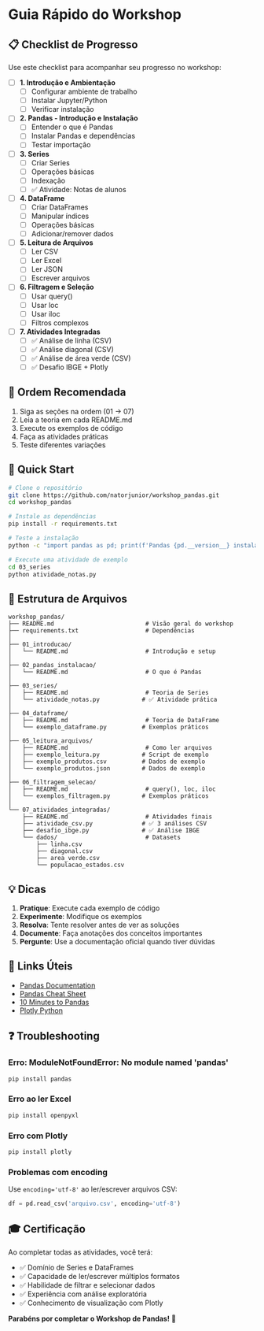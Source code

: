 # Guia Rápido do Workshop

## 📋 Checklist de Progresso

Use este checklist para acompanhar seu progresso no workshop:

- [ ] **1. Introdução e Ambientação**
  - [ ] Configurar ambiente de trabalho
  - [ ] Instalar Jupyter/Python
  - [ ] Verificar instalação

- [ ] **2. Pandas - Introdução e Instalação**
  - [ ] Entender o que é Pandas
  - [ ] Instalar Pandas e dependências
  - [ ] Testar importação

- [ ] **3. Series**
  - [ ] Criar Series
  - [ ] Operações básicas
  - [ ] Indexação
  - [ ] ✅ Atividade: Notas de alunos

- [ ] **4. DataFrame**
  - [ ] Criar DataFrames
  - [ ] Manipular índices
  - [ ] Operações básicas
  - [ ] Adicionar/remover dados

- [ ] **5. Leitura de Arquivos**
  - [ ] Ler CSV
  - [ ] Ler Excel
  - [ ] Ler JSON
  - [ ] Escrever arquivos

- [ ] **6. Filtragem e Seleção**
  - [ ] Usar query()
  - [ ] Usar loc
  - [ ] Usar iloc
  - [ ] Filtros complexos

- [ ] **7. Atividades Integradas**
  - [ ] ✅ Análise de linha (CSV)
  - [ ] ✅ Análise diagonal (CSV)
  - [ ] ✅ Análise de área verde (CSV)
  - [ ] ✅ Desafio IBGE + Plotly

## 🎯 Ordem Recomendada

1. Siga as seções na ordem (01 → 07)
2. Leia a teoria em cada README.md
3. Execute os exemplos de código
4. Faça as atividades práticas
5. Teste diferentes variações

## 🏃 Quick Start

```bash
# Clone o repositório
git clone https://github.com/natorjunior/workshop_pandas.git
cd workshop_pandas

# Instale as dependências
pip install -r requirements.txt

# Teste a instalação
python -c "import pandas as pd; print(f'Pandas {pd.__version__} instalado!')"

# Execute uma atividade de exemplo
cd 03_series
python atividade_notas.py
```

## 📂 Estrutura de Arquivos

```
workshop_pandas/
├── README.md                          # Visão geral do workshop
├── requirements.txt                   # Dependências
│
├── 01_introducao/
│   └── README.md                      # Introdução e setup
│
├── 02_pandas_instalacao/
│   └── README.md                      # O que é Pandas
│
├── 03_series/
│   ├── README.md                      # Teoria de Series
│   └── atividade_notas.py            # ✅ Atividade prática
│
├── 04_dataframe/
│   ├── README.md                      # Teoria de DataFrame
│   └── exemplo_dataframe.py          # Exemplos práticos
│
├── 05_leitura_arquivos/
│   ├── README.md                      # Como ler arquivos
│   ├── exemplo_leitura.py            # Script de exemplo
│   ├── exemplo_produtos.csv          # Dados de exemplo
│   └── exemplo_produtos.json         # Dados de exemplo
│
├── 06_filtragem_selecao/
│   ├── README.md                      # query(), loc, iloc
│   └── exemplos_filtragem.py         # Exemplos práticos
│
└── 07_atividades_integradas/
    ├── README.md                      # Atividades finais
    ├── atividade_csv.py              # ✅ 3 análises CSV
    ├── desafio_ibge.py               # ✅ Análise IBGE
    └── dados/                         # Datasets
        ├── linha.csv
        ├── diagonal.csv
        ├── area_verde.csv
        └── populacao_estados.csv
```

## 💡 Dicas

1. **Pratique**: Execute cada exemplo de código
2. **Experimente**: Modifique os exemplos
3. **Resolva**: Tente resolver antes de ver as soluções
4. **Documente**: Faça anotações dos conceitos importantes
5. **Pergunte**: Use a documentação oficial quando tiver dúvidas

## 🔗 Links Úteis

- [Pandas Documentation](https://pandas.pydata.org/docs/)
- [Pandas Cheat Sheet](https://pandas.pydata.org/Pandas_Cheat_Sheet.pdf)
- [10 Minutes to Pandas](https://pandas.pydata.org/docs/user_guide/10min.html)
- [Plotly Python](https://plotly.com/python/)

## ❓ Troubleshooting

### Erro: ModuleNotFoundError: No module named 'pandas'
```bash
pip install pandas
```

### Erro ao ler Excel
```bash
pip install openpyxl
```

### Erro com Plotly
```bash
pip install plotly
```

### Problemas com encoding
Use `encoding='utf-8'` ao ler/escrever arquivos CSV:
```python
df = pd.read_csv('arquivo.csv', encoding='utf-8')
```

## 🎓 Certificação

Ao completar todas as atividades, você terá:
- ✅ Domínio de Series e DataFrames
- ✅ Capacidade de ler/escrever múltiplos formatos
- ✅ Habilidade de filtrar e selecionar dados
- ✅ Experiência com análise exploratória
- ✅ Conhecimento de visualização com Plotly

**Parabéns por completar o Workshop de Pandas!** 🎉
